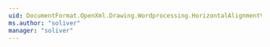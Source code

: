 ```yaml
---
uid: DocumentFormat.OpenXml.Drawing.Wordprocessing.HorizontalAlignmentValues
ms.author: "soliver"
manager: "soliver"
---
```

